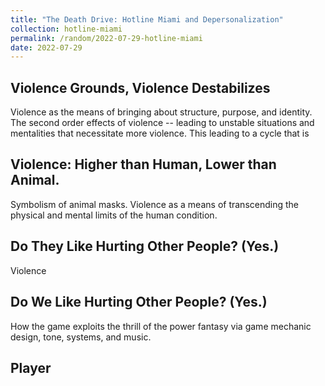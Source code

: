 ```yaml
---
title: "The Death Drive: Hotline Miami and Depersonalization"
collection: hotline-miami
permalink: /random/2022-07-29-hotline-miami
date: 2022-07-29
---
```


## Violence Grounds, Violence Destabilizes
Violence as the means of bringing about structure, purpose, and identity. The second order effects of violence -- leading to unstable situations and mentalities that necessitate more violence. This leading to a cycle that is

## Violence: Higher than Human, Lower than Animal.
Symbolism of animal masks. Violence as a means of transcending the physical and mental limits of the human condition.

## Do They Like Hurting Other People? (Yes.)
Violence 

## Do We Like Hurting Other People? (Yes.)
How the game exploits the thrill of the power fantasy via game mechanic design, tone,  systems, and music.

## Player
